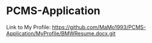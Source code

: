 # PCMS-Application
Link to My Profile:
https://github.com/MaMo1993/PCMS-Application/MyProfile/BMWResume.docx.git
